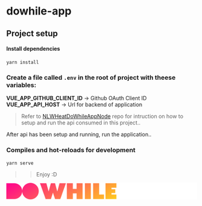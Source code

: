 # dowhile-app

## Project setup

#### Install dependencies
```
yarn install
```
### Create a file called `.env` in the root of project with theese variables:

**VUE_APP_GITHUB_CLIENT_ID** -> Github OAuth Client ID
**VUE_APP_API_HOST** -> Url for backend of application


> Refer to [NLWHeatDoWhileAppNode]() repo for intruction on how to setup and run the api consumed in this project..

After api has been setup and running, run the application..

### Compiles and hot-reloads for development
```
yarn serve
```

>> Enjoy :D

![dowhile](./src/assets/default-icons/dowhile.svg)
